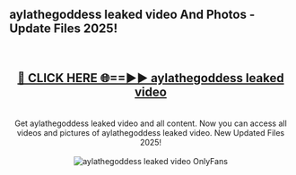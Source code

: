 <h2>aylathegoddess leaked video And Photos - Update Files 2025!</h2>
<br>
<div align="center">
<h2><a href="https://linkcuts.com/hfmhzwbr" rel="nofollow">🔴 CLICK HERE 🌐==►► aylathegoddess leaked video</a></h2>
<br>
Get aylathegoddess leaked video and all content. Now you can access all videos and pictures of aylathegoddess leaked video. New Updated Files 2025!
<br>
<br>
<a href="https://linkcuts.com/hfmhzwbr" rel="nofollow" data-target="animated-image.originalLink"><img src="https://i.ibb.co.com/WyWwxjT/player-gif2.gif" alt="aylathegoddess leaked video OnlyFans" style="max-width: 100%; display: inline-block;" data-target="animated-image.originalImage"></a>
</div>
<br>